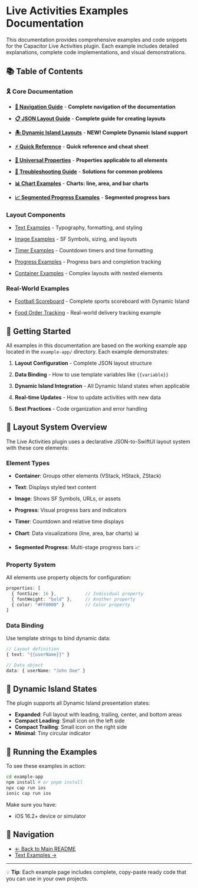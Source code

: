 # Live Activities Examples Documentation

This documentation provides comprehensive examples and code snippets for the Capacitor Live Activities plugin. Each example includes detailed explanations, complete code implementations, and visual demonstrations.

## 📚 Table of Contents

### 🎗️ Core Documentation

- [**🧭 Navigation Guide**](./navigation.md) - **Complete navigation of the documentation**

- [**📋 JSON Layout Guide**](./json-layout-guide.md) - **Complete guide for creating layouts**

- [**🏝️ Dynamic Island Layouts**](./json-layout-guide.md#dynamic-island-layouts) - **NEW! Complete Dynamic Island support**

- [**⚡ Quick Reference**](./quick-reference.md) - **Quick reference and cheat sheet**

- [**🔧 Universal Properties**](./universal-properties.md) - **Properties applicable to all elements**

- [**🚨 Troubleshooting Guide**](./troubleshooting.md) - **Solutions for common problems**

- [**📊 Chart Examples**](./chart-examples.md) - **Charts: line, area, and bar charts**

- [**📈 Segmented Progress Examples**](./segmented-progress-examples.md) - **Segmented progress bars**

### Layout Components

- [Text Examples](./text-examples.md) - Typography, formatting, and styling

- [Image Examples](./image-examples.md) - SF Symbols, sizing, and layouts

- [Timer Examples](./timer-examples.md) - Countdown timers and time formatting

- [Progress Examples](./progress-examples.md) - Progress bars and completion tracking

- [Container Examples](./container-examples.md) - Complex layouts with nested elements

### Real-World Examples

- [Football Scoreboard](./football-scoreboard.md) - Complete sports scoreboard with Dynamic Island

- [Food Order Tracking](./food-order-tracking.md) - Real-world delivery tracking example

## 🚀 Getting Started

All examples in this documentation are based on the working example app located in the `example-app/` directory. Each example demonstrates:

1. **Layout Configuration** - Complete JSON layout structure

2. **Data Binding** - How to use template variables like `{{variable}}`

3. **Dynamic Island Integration** - All Dynamic Island states when applicable

4. **Real-time Updates** - How to update activities with new data

5. **Best Practices** - Code organization and error handling

## 🧩 Layout System Overview

The Live Activities plugin uses a declarative JSON-to-SwiftUI layout system with these core elements:

### Element Types

- **Container**: Groups other elements (VStack, HStack, ZStack)

- **Text**: Displays styled text content

- **Image**: Shows SF Symbols, URLs, or assets

- **Progress**: Visual progress bars and indicators

- **Timer**: Countdown and relative time displays

- **Chart**: Data visualizations (line, area, bar charts) 📊

- **Segmented Progress**: Multi-stage progress bars 📈

### Property System

All elements use property objects for configuration:

```typescript
properties: [
  { fontSize: 16 },           // Individual property
  { fontWeight: "bold" },     // Another property
  { color: "#FF0000" }        // Color property
]
```

### Data Binding
Use template strings to bind dynamic data:

```typescript
// Layout definition
{ text: "{{userName}}" }

// Data object
data: { userName: "John Doe" }
```

## 🎯 Dynamic Island States

The plugin supports all Dynamic Island presentation states:

- **Expanded**: Full layout with leading, trailing, center, and bottom areas
- **Compact Leading**: Small icon on the left side
- **Compact Trailing**: Small icon on the right side  
- **Minimal**: Tiny circular indicator

## 📱 Running the Examples

To see these examples in action:

```bash
cd example-app
npm install # or pnpm install
npx cap run ios
ionic cap run ios
```

Make sure you have:
- iOS 16.2+ device or simulator

## 🔗 Navigation

- [← Back to Main README](../README.md)
- [Text Examples →](./text-examples.md)

---

💡 **Tip**: Each example page includes complete, copy-paste ready code that you can use in your own projects.